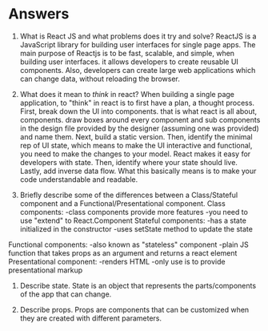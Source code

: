 # Answers

1.  What is React JS and what problems does it try and solve?
ReactJS is a JavaScript library for building user interfaces for single page apps.  The main purpose of Reactjs is to be fast, scalable, and simple, when building user interfaces.  it allows developers to create reusable UI components.  Also, developers can create large web applications which can change data, without reloading the browser.

1.  What does it mean to _think_ in react?
When building a single page application, to "think" in react is to first have a plan, a thought process.  First, break down the UI into components.  that is what react is all about, components.  draw boxes around every component and sub components in the design file provided by the designer (assuming one was provided) and name them.  Next, build a static version.  Then, identify the minimal rep of UI state, which means to make the UI interactive and functional, you need to make the changes to your model.  React makes it easy for developers with state.  Then, identify where your state should live.  Lastly, add inverse data flow.  What this basically means is to make your code understandable and readable. 

1.  Briefly describe some of the differences between a Class/Stateful component and a Functional/Presentational component.
Class components:
    -class components provide more features
    -you need to use "extend" to React.Component
Stateful components:
    -has a state initialized in the constructor
    -uses setState method to update the state

Functional components:
    -also known as "stateless" component
    -plain JS function that takes props as an argument and returns a react element
Presentational component:
    -renders HTML
    -only use is to provide presentational markup


1.  Describe state.
      State is an object that represents the parts/components of the app that can change.  


1.  Describe props.
      Props are components that can be customized when they are created with different parameters.
